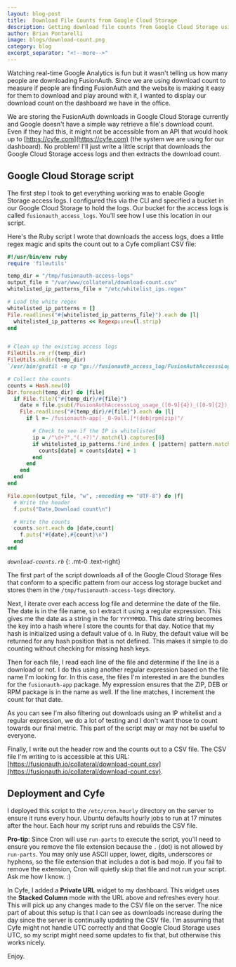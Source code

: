 ```yaml
---
layout: blog-post
title:  Download File Counts from Google Cloud Storage
description: Getting download file counts from Google Cloud Storage using access logs and a Ruby script
author: Brian Pontarelli
image: blogs/download-count.png
category: blog
excerpt_separator: "<!--more-->"
---
```


Watching real-time Google Analytics is fun but it wasn't telling us how many people are downloading FusionAuth. Since we are using download count to measure if people are finding FusionAuth and the website is making it easy for them to download and play around with it, I wanted to display our download count on the dashboard we have in the office.

<!--more-->

We are storing the FusionAuth downloads in Google Cloud Storage currently and Google doesn't have a simple way retrieve a file's download count. Even if they had this, it might not be accessible from an API that would hook up to [https://cyfe.com](https://cyfe.com) (the system we are using for our dashboard). No problem! I'll just write a little script that downloads the Google Cloud Storage access logs and then extracts the download count.

## Google Cloud Storage script

The first step I took to get everything working was to enable Google Storage access logs. I configured this via the CLI and specified a bucket in our Google Cloud Storage to hold the logs. Our bucket for the access logs is called `fusionauth_access_logs`. You'll see how I use this location in our script. 

Here's the Ruby script I wrote that downloads the access logs, does a little regex magic and spits the count out to a Cyfe compliant CSV file:

```ruby
#!/usr/bin/env ruby
require 'fileutils'

temp_dir = "/tmp/fusionauth-access-logs"
output_file = "/var/www/collateral/download-count.csv"
whitelisted_ip_patterns_file = "/etc/whitelist_ips.regex"

# Load the white regex
whitelisted_ip_patterns = []
File.readlines("#{whitelisted_ip_patterns_file}").each do |l|
  whitelisted_ip_patterns << Regexp::new(l.strip)
end


# Clean up the existing access logs
FileUtils.rm_rf(temp_dir)
FileUtils.mkdir(temp_dir)
`/usr/bin/gsutil -m cp "gs://fusionauth_access_log/FusionAuthAccesssLog_usage_*" #{temp_dir} > /dev/null 2>&1`

# Collect the counts
counts = Hash.new(0)
Dir.foreach(temp_dir) do |file|
  if File.file?("#{temp_dir}/#{file}")
    date = file.gsub(/FusionAuthAccesssLog_usage_([0-9]{4})_([0-9]{2})_([0-9]{2}).*/, '\1\2\3')
    File.readlines("#{temp_dir}/#{file}").each do |l|
      if l =~ /fusionauth-app[-_0-9all.]*(deb|rpm|zip)"/

        # Check to see if the IP is whitelisted
        ip = /"\d+?","(.+?)"/.match(l).captures[0]
        if whitelisted_ip_patterns.find_index { |pattern| pattern.match(ip) } == nil
          counts[date] = counts[date] + 1
        end
      end
    end
  end
end

File.open(output_file, "w", :encoding => "UTF-8") do |f|
  # Write the header
  f.puts("Date,Download count\n")

  # Write the counts
  counts.sort.each do |date,count|
    f.puts("#{date},#{count}\n")
  end
end
```

_`download-counts.rb`_
{: .mt-0 .text-right}

The first part of the script downloads all of the Google Cloud Storage files that conform to a specific pattern from our access log storage bucket and stores them in the `/tmp/fusionauth-access-logs` directory.

Next, I iterate over each access log file and determine the date of the file. The date is in the file name, so I extract it using a regular expression. This gives me the date as a string in the for `YYYYMMDD`. This date string becomes the key into a hash where I store the counts for that day. Notice that my hash is initialized using a default value of `0`. In Ruby, the default value will be returned for any hash position that is not defined. This makes it simple to do counting without checking for missing hash keys. 

Then for each file, I read each line of the file and determine if the line is a download or not. I do this using another regular expression based on the file name I'm looking for. In this case, the files I'm interested in are the bundles for the `fusionauth-app` package. My expression ensures that the ZIP, DEB or RPM package is in the name as well. If the line matches, I increment the count for that date.

As you can see I'm also filtering out downloads using an IP whitelist and a regular expression, we do a lot of testing and I don't want those to count towards our final metric. This part of the script may or may not be useful to everyone.

Finally, I write out the header row and the counts out to a CSV file. The CSV file I'm writing to is accessible at this URL: [https://fusionauth.io/collateral/download-count.csv](https://fusionauth.io/collateral/download-count.csv).

## Deployment and Cyfe

I deployed this script to the `/etc/cron.hourly` directory on the server to ensure it runs every hour. Ubuntu defaults hourly jobs to run at 17 minutes after the hour. Each hour my script runs and rebuilds the CSV file. 

**Pro-tip**: Since Cron will use `run-parts` to execute the script, you'll need to ensure you remove the file extension because the `.` (dot) is not allowed by `run-parts`. You may only use ASCII upper, lower, digits, underscores or hyphens, so the file extension that includes a dot is bad mojo. If you fail to remove the extension, Cron will quietly skip that file and not run your script. Ask me how I know. :)

In Cyfe, I added a **Private URL** widget to my dashboard. This widget uses the **Stacked Column** mode with the URL above and refreshes every hour. This will pick up any changes made to the CSV file on the server. The nice part of about this setup is that I can see as downloads increase during the day since the server is continually updating the CSV file. I'm assuming that Cyfe might not handle UTC correctly and that Google Cloud Storage uses UTC, so my script might need some updates to fix that, but otherwise this works nicely.

Enjoy.
  